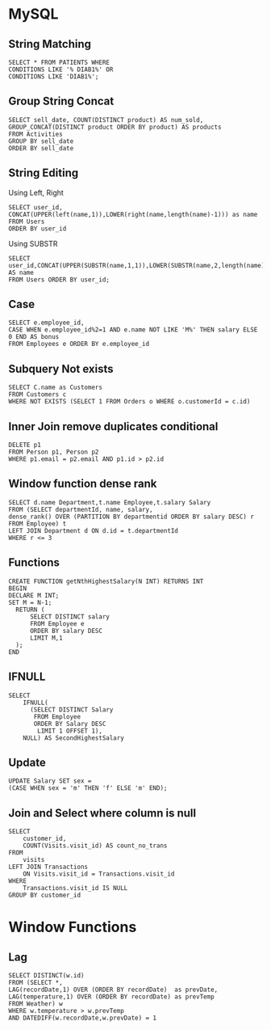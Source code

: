 # MySQL

## String Matching

```
SELECT * FROM PATIENTS WHERE
CONDITIONS LIKE '% DIAB1%' OR
CONDITIONS LIKE 'DIAB1%';
```

## Group String Concat

```
SELECT sell_date, COUNT(DISTINCT product) AS num_sold, GROUP_CONCAT(DISTINCT product ORDER BY product) AS products
FROM Activities
GROUP BY sell_date
ORDER BY sell_date
```

## String Editing

Using Left, Right

```
SELECT user_id, CONCAT(UPPER(left(name,1)),LOWER(right(name,length(name)-1))) as name
FROM Users
ORDER BY user_id
```

Using SUBSTR

```
SELECT user_id,CONCAT(UPPER(SUBSTR(name,1,1)),LOWER(SUBSTR(name,2,length(name)))) AS name
FROM Users ORDER BY user_id;
```

## Case

```
SELECT e.employee_id,
CASE WHEN e.employee_id%2=1 AND e.name NOT LIKE 'M%' THEN salary ELSE 0 END AS bonus
FROM Employees e ORDER BY e.employee_id
```

## Subquery Not exists

```
SELECT C.name as Customers
FROM Customers c
WHERE NOT EXISTS (SELECT 1 FROM Orders o WHERE o.customerId = c.id)
```

## Inner Join remove duplicates conditional

```
DELETE p1
FROM Person p1, Person p2
WHERE p1.email = p2.email AND p1.id > p2.id
```

## Window function dense rank

```
SELECT d.name Department,t.name Employee,t.salary Salary
FROM (SELECT departmentId, name, salary,
dense_rank() OVER (PARTITION BY departmentid ORDER BY salary DESC) r
FROM Employee) t
LEFT JOIN Department d ON d.id = t.departmentId
WHERE r <= 3
```

## Functions

```
CREATE FUNCTION getNthHighestSalary(N INT) RETURNS INT
BEGIN
DECLARE M INT;
SET M = N-1;
  RETURN (
      SELECT DISTINCT salary
      FROM Employee e
      ORDER BY salary DESC
      LIMIT M,1
  );
END
```

## IFNULL

```
SELECT
    IFNULL(
      (SELECT DISTINCT Salary
       FROM Employee
       ORDER BY Salary DESC
        LIMIT 1 OFFSET 1),
    NULL) AS SecondHighestSalary
```

## Update

```
UPDATE Salary SET sex =
(CASE WHEN sex = 'm' THEN 'f' ELSE 'm' END);
```

## Join and Select where column is null

```
SELECT
	customer_id,
	COUNT(Visits.visit_id) AS count_no_trans
FROM
	visits
LEFT JOIN Transactions
	ON Visits.visit_id = Transactions.visit_id
WHERE
	Transactions.visit_id IS NULL
GROUP BY customer_id
```

# Window Functions

## Lag

```
SELECT DISTINCT(w.id)
FROM (SELECT *,
LAG(recordDate,1) OVER (ORDER BY recordDate)  as prevDate,
LAG(temperature,1) OVER (ORDER BY recordDate) as prevTemp
FROM Weather) w
WHERE w.temperature > w.prevTemp
AND DATEDIFF(w.recordDate,w.prevDate) = 1
```
